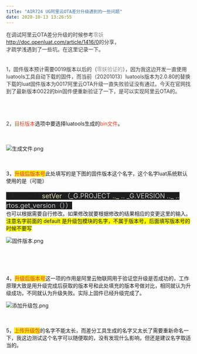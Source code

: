 ```yaml
---
title: "AIR724 UG阿里云OTA差分升级遇到的一些问题"
date: 2020-10-13 13:26:55
---
```


<p><span style="color:#393939">在调试阿里云OTA差分升级的时候参考</span><span style="color:#8f8f8f">零妖 </span><span style="color:#003884"><a href="http://doc.openluat.com/article/1416/0">http://doc.openluat.com/article/1416/0</a></span><span style="color:#393939">的分享，</span><br/><span style="color:#393939">才疏学浅遇到了一些坑。在这里记录一下。</span><br/><br/><br/><span style="color:#393939">1，固件版本预计需要0019版本以后的（</span><span style="color:#8f8f8f">零妖验证的</span><span style="color:#393939">），因为我这边开发一直使用luatools工具自动下载的固件，而当前（20201013）luatools版本为2.0.80的替换下载的luat固件版本为0017阿里云OTA升级一直失败验证没有通过。今天在官网找到了最新版本0022的bin固件便重新验证了一下，是可以实现阿里云OTA的。</span><br/><br/><br/><br/><br/><span style="color:#393939">2，</span><span style="color:#df402a">目标版本</span>选项中要选择luatools生成的<span style="color:#df402a">bin文件</span>。<br/><br/><br/></p><div class="media-wrap image-wrap"><img src="http://openluat-luatcommunity.oss-cn-hangzhou.aliyuncs.com/images/20201013132523612_生成文件.png" alt="生成文件.png" class="img-responsive"/></div><p><br/><br/>3，<span style="color:#df402a"><span style="background-color:#fae220">升级后版本号</span></span>此处填写的是下图的固件版本这个名字，这个名字luat系统默认使用的是（可能）<br/><br/><span style="font-size:18px"><span style="background-color:#1e1e1e">aLiYunOta .<span style="color:#dcdcaa">setVer </span><span style="color:#d4d4d4">（_G.</span><span style="color:#c8c8c8">PROJECT </span><span style="color:#dcdcaa">.._ </span><span style="color:#c8c8c8">.. _G.VERSION .._ .. rtos.get_version（）</span><span style="color:#d4d4d4">）</span></span></span><br/>也可以根据需要自行修改。如果修改就要根据修改的结果相应的变更这里的输入。<br/><span style="background-color:#ffff00">注意名字前面的 default     是升级包模块的名字，不属于版本号，后面填写版本号的时候不要写</span><br/></p><div class="media-wrap image-wrap"><img src="http://openluat-luatcommunity.oss-cn-hangzhou.aliyuncs.com/images/20201013132540251_固件版本.png" alt="固件版本.png" class="img-responsive"/></div><p><br/><br/><br/><br/>4，<span style="color:#df402a"><span style="background-color:#fae220">升级后版本号</span></span>这一项的作用是阿里云物联网用于验证您升级是否成功的，工作原理大致是用升级完成后获取的版本号和此处填充的版本号做对比，相同就认为升级成功，不同就认为升级失败。实际上固件已经升级完成了。<br/></p><div class="media-wrap image-wrap"><img src="http://openluat-luatcommunity.oss-cn-hangzhou.aliyuncs.com/images/20201013132551900_添加升级包.png" alt="添加升级包.png" class="img-responsive"/></div><p><br/><br/>5，<span style="color:#df402a"><span style="background-color:#fae220">上传升级包</span></span>的名字不能太长，而差分工具生成的名字又太长了需要重新命名一下，我这边测试这个名字可以随便取的，没有发现什么影响，但还是建议名字取适当的。<br/><br/><br/></p>
